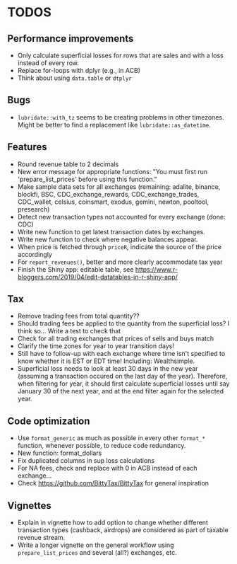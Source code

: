 # TODOS

## Performance improvements

- Only calculate superficial losses for rows that are sales and with a loss instead of every row.
- Replace for-loops with dplyr (e.g., in ACB)
- Think about using `data.table` or `dtplyr`

## Bugs

- `lubridate::with_tz` seems to be creating problems in other timezones. Might be better to find a replacement like `lubridate::as_datetime`.

## Features

- Round revenue table to 2 decimals
- New error message for appropriate functions: "You must first run 'prepare_list_prices' before using this function."
- Make sample data sets for all exchanges (remaining: adalite, binance, blockfi, BSC, CDC_exchange_rewards, CDC_exchange_trades, CDC_wallet, celsius, coinsmart, exodus, gemini, newton, pooltool, presearch)
- Detect new transaction types not accounted for every exchange (done: CDC)
- Write new function to get latest transaction dates by exchanges.
- Write new function to check where negative balances appear.
- When price is fetched through `priceR`, indicate the source of the price accordingly
- For `report_revenues()`, better and more clearly accommodate tax year
- Finish the Shiny app: editable table, see <https://www.r-bloggers.com/2019/04/edit-datatables-in-r-shiny-app/>

## Tax

- Remove trading fees from total quantity??
- Should trading fees be applied to the quantity from the superficial loss? I think so... Write a test to check that
- Check for all trading exchanges that prices of sells and buys match
- Clarify the time zones for year to year transition days!
- Still have to follow-up with each exchange where time isn't specified to know whether it is EST or EDT time! Including: Wealthsimple.
- Superficial loss needs to look at least 30 days in the new year (assuming a transaction occured on the last day of the year). Therefore, when filtering for year, it should first calculate superficial losses until say January 30 of the next year, and at the end filter again for the selected year.

## Code optimization

- Use `format_generic` as much as possible in every other `format_*` function, whenever possible, to reduce code redundancy.
- New function: format_dollars
- Fix duplicated columns in sup loss calculations
- For NA fees, check and replace with 0 in ACB instead of each exchange...
- Check <https://github.com/BittyTax/BittyTax> for general inspiration

## Vignettes

- Explain in vignette how to add option to change whether different transaction types (cashback, airdrops) are considered as part of taxable revenue stream.
- Write a longer vignette on the general workflow using `prepare_list_prices` and several (all?) exchanges, etc.